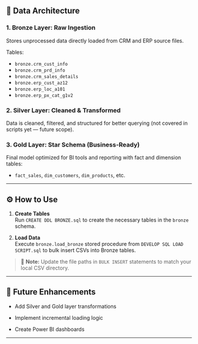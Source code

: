 
## 🔄 Data Architecture

### 1. **Bronze Layer**: Raw Ingestion
Stores unprocessed data directly loaded from CRM and ERP source files.

Tables:
- `bronze.crm_cust_info`
- `bronze.crm_prd_info`
- `bronze.crm_sales_details`
- `bronze.erp_cust_az12`
- `bronze.erp_loc_a101`
- `bronze.erp_px_cat_g1v2`

### 2. **Silver Layer**: Cleaned & Transformed
Data is cleaned, filtered, and structured for better querying (not covered in scripts yet — future scope).

### 3. **Gold Layer**: Star Schema (Business-Ready)
Final model optimized for BI tools and reporting with fact and dimension tables:
- `fact_sales`, `dim_customers`, `dim_products`, etc.

---

## ⚙️ How to Use

1. **Create Tables**  
   Run `CREATE DDL BRONZE.sql` to create the necessary tables in the `bronze` schema.

2. **Load Data**  
   Execute `bronze.load_bronze` stored procedure from `DEVELOP SQL LOAD SCRIPT.sql` to bulk insert CSVs into Bronze tables.

> 🔧 **Note:** Update the file paths in `BULK INSERT` statements to match your local CSV directory.

---

## 🧪 Future Enhancements

- Add Silver and Gold layer transformations
- Implement incremental loading logic

- Create Power BI dashboards

---
